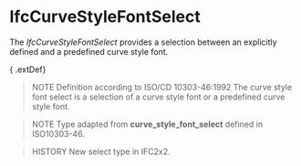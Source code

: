 # IfcCurveStyleFontSelect

The _IfcCurveStyleFontSelect_ provides a selection between an explicitly defined and a predefined curve style font.
<!-- end of short definition -->


{ .extDef}
> NOTE Definition according to ISO/CD 10303-46:1992
> The curve style font select is a selection of a curve style font or a predefined curve style font.

> NOTE Type adapted from **curve_style_font_select** defined in ISO10303-46.

> HISTORY New select type in IFC2x2.
